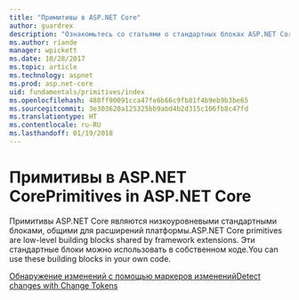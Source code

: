```yaml
---
title: "Примитивы в ASP.NET Core"
author: guardrex
description: "Ознакомьтесь со статьями о стандартных блоках ASP.NET Core, общих для расширений платформы и доступных для использования в собственном коде."
ms.author: riande
manager: wpickett
ms.date: 10/28/2017
ms.topic: article
ms.technology: aspnet
ms.prod: asp.net-core
uid: fundamentals/primitives/index
ms.openlocfilehash: 488ff90091cca47fe6b66c9fb81f4b9eb9b3be65
ms.sourcegitcommit: 3e303620a125325bb9abd4b2d315c106fb8c47fd
ms.translationtype: HT
ms.contentlocale: ru-RU
ms.lasthandoff: 01/19/2018
---
```

# <a name="primitives-in-aspnet-core"></a><span data-ttu-id="c8560-103">Примитивы в ASP.NET Core</span><span class="sxs-lookup"><span data-stu-id="c8560-103">Primitives in ASP.NET Core</span></span>

<span data-ttu-id="c8560-104">Примитивы ASP.NET Core являются низкоуровневыми стандартными блоками, общими для расширений платформы.</span><span class="sxs-lookup"><span data-stu-id="c8560-104">ASP.NET Core primitives are low-level building blocks shared by framework extensions.</span></span> <span data-ttu-id="c8560-105">Эти стандартные блоки можно использовать в собственном коде.</span><span class="sxs-lookup"><span data-stu-id="c8560-105">You can use these building blocks in your own code.</span></span>

[<span data-ttu-id="c8560-106">Обнаружение изменений с помощью маркеров изменений</span><span class="sxs-lookup"><span data-stu-id="c8560-106">Detect changes with Change Tokens</span></span>](xref:fundamentals/primitives/change-tokens)
